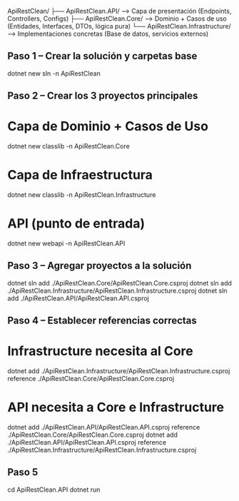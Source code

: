ApiRestClean/
├── ApiRestClean.API/           --> Capa de presentación (Endpoints, Controllers, Configs)
├── ApiRestClean.Core/          --> Dominio + Casos de uso (Entidades, Interfaces, DTOs, lógica pura)
└── ApiRestClean.Infrastructure/ --> Implementaciones concretas (Base de datos, servicios externos)


## Paso 1 – Crear la solución y carpetas base
dotnet new sln -n ApiRestClean

## Paso 2 – Crear los 3 proyectos principales
# Capa de Dominio + Casos de Uso
dotnet new classlib -n ApiRestClean.Core

# Capa de Infraestructura
dotnet new classlib -n ApiRestClean.Infrastructure

# API (punto de entrada)
dotnet new webapi -n ApiRestClean.API

## Paso 3 – Agregar proyectos a la solución
dotnet sln add ./ApiRestClean.Core/ApiRestClean.Core.csproj
dotnet sln add ./ApiRestClean.Infrastructure/ApiRestClean.Infrastructure.csproj
dotnet sln add ./ApiRestClean.API/ApiRestClean.API.csproj

## Paso 4 – Establecer referencias correctas

# Infrastructure necesita al Core
dotnet add ./ApiRestClean.Infrastructure/ApiRestClean.Infrastructure.csproj reference ./ApiRestClean.Core/ApiRestClean.Core.csproj

# API necesita a Core e Infrastructure
dotnet add ./ApiRestClean.API/ApiRestClean.API.csproj reference ./ApiRestClean.Core/ApiRestClean.Core.csproj
dotnet add ./ApiRestClean.API/ApiRestClean.API.csproj reference ./ApiRestClean.Infrastructure/ApiRestClean.Infrastructure.csproj

## Paso 5
cd ApiRestClean.API
dotnet run